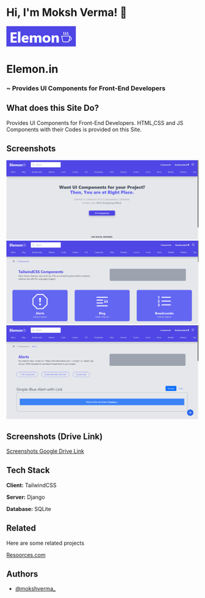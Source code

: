 
# Hi, I'm Moksh Verma! 👋


![Elemon.in](https://github.com/mokshverma-dev/Elemon/blob/main/elemon.in%20logo.png)


# Elemon.in

### ~ Provides UI Components for Front-End Developers


## What does this Site Do?

Provides UI Components for Front-End Developers. HTML,CSS and JS Components with their Codes is provided on this Site.

## Screenshots

![Home Page](https://github.com/mokshverma-dev/Elemon/blob/main/home_page.png)
![Components Page](https://github.com/mokshverma-dev/Elemon/blob/main/components_page.png)
![Component Page View](https://github.com/mokshverma-dev/Elemon/blob/main/component_page_view.png)

## Screenshots (Drive Link)

[Screenshots Google Drive Link](https://drive.google.com/drive/folders/1qLaIOkZhV4BuAZDlEL9znubAWspf3uYT?usp=share_link)

## Tech Stack

**Client:**   TailwindCSS

**Server:**   Django

**Database:**   SQLite


## Related

Here are some related projects

[Resoorces.com](https://github.com/mokshverma-dev/Resoorces)


## Authors

- [@mokshverma_](https://www.instagram.com/mokshverma_/)

